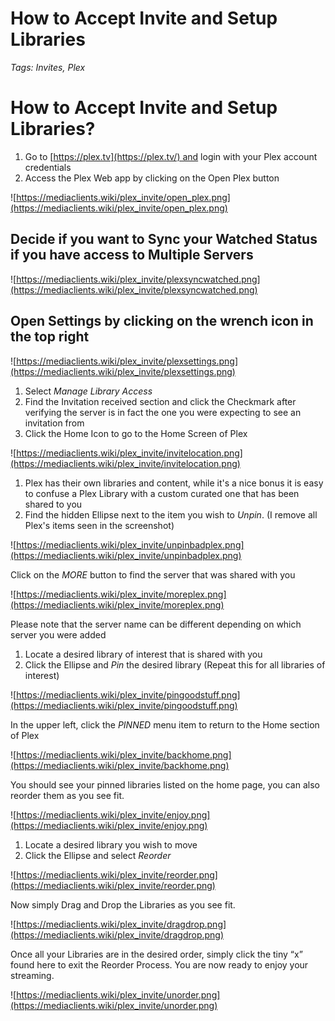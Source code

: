 # How to Accept Invite and Setup Libraries
*Tags: Invites, Plex*

# How to Accept Invite and Setup Libraries?

1. Go to [https://plex.tv](https://plex.tv/) and login with your Plex account credentials
2. Access the Plex Web app by clicking on the Open Plex button

![https://mediaclients.wiki/plex_invite/open_plex.png](https://mediaclients.wiki/plex_invite/open_plex.png)

## 

## Decide if you want to Sync your Watched Status if you have access to Multiple Servers

![https://mediaclients.wiki/plex_invite/plexsyncwatched.png](https://mediaclients.wiki/plex_invite/plexsyncwatched.png)

## Open Settings by clicking on the wrench icon in the top right

![https://mediaclients.wiki/plex_invite/plexsettings.png](https://mediaclients.wiki/plex_invite/plexsettings.png)

1. Select *Manage Library Access*
2. Find the Invitation received section and click the Checkmark after verifying the server is in fact the one you were expecting to see an invitation from
3. Click the Home Icon to go to the Home Screen of Plex

![https://mediaclients.wiki/plex_invite/invitelocation.png](https://mediaclients.wiki/plex_invite/invitelocation.png)

1. Plex has their own libraries and content, while it's a nice bonus it is easy to confuse a Plex Library with a custom curated one that has been shared to you
2. Find the hidden Ellipse next to the item you wish to *Unpin*. (I remove all Plex's items seen in the screenshot)

![https://mediaclients.wiki/plex_invite/unpinbadplex.png](https://mediaclients.wiki/plex_invite/unpinbadplex.png)

Click on the *MORE* button to find the server that was shared with you

![https://mediaclients.wiki/plex_invite/moreplex.png](https://mediaclients.wiki/plex_invite/moreplex.png)

Please note that the server name can be different depending on which server you were added

1. Locate a desired library of interest that is shared with you
2. Click the Ellipse and *Pin* the desired library (Repeat this for all libraries of interest)

![https://mediaclients.wiki/plex_invite/pingoodstuff.png](https://mediaclients.wiki/plex_invite/pingoodstuff.png)

In the upper left, click the *PINNED* menu item to return to the Home section of Plex

![https://mediaclients.wiki/plex_invite/backhome.png](https://mediaclients.wiki/plex_invite/backhome.png)

You should see your pinned libraries listed on the home page, you can also reorder them as you see fit.

![https://mediaclients.wiki/plex_invite/enjoy.png](https://mediaclients.wiki/plex_invite/enjoy.png)

1. Locate a desired library you wish to move
2. Click the Ellipse and select *Reorder*

![https://mediaclients.wiki/plex_invite/reorder.png](https://mediaclients.wiki/plex_invite/reorder.png)

Now simply Drag and Drop the Libraries as you see fit.

![https://mediaclients.wiki/plex_invite/dragdrop.png](https://mediaclients.wiki/plex_invite/dragdrop.png)

Once all your Libraries are in the desired order, simply click the tiny “x” found here to exit the Reorder Process. You are now ready to enjoy your streaming.

![https://mediaclients.wiki/plex_invite/unorder.png](https://mediaclients.wiki/plex_invite/unorder.png)
